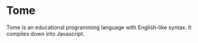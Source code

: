 # Tome

Tome is an educational programming language with English-like syntax. It compiles down into Javascript.